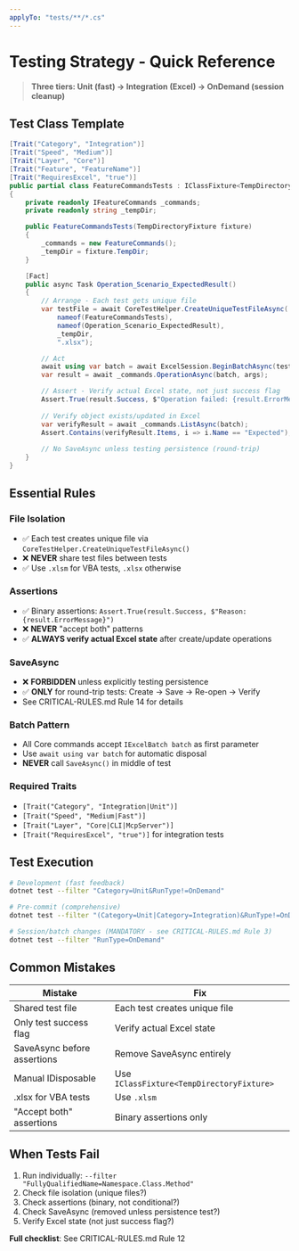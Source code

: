 ```yaml
---
applyTo: "tests/**/*.cs"
---
```


# Testing Strategy - Quick Reference

> **Three tiers: Unit (fast) → Integration (Excel) → OnDemand (session cleanup)**

## Test Class Template

```csharp
[Trait("Category", "Integration")]
[Trait("Speed", "Medium")]
[Trait("Layer", "Core")]
[Trait("Feature", "FeatureName")]
[Trait("RequiresExcel", "true")]
public partial class FeatureCommandsTests : IClassFixture<TempDirectoryFixture>
{
    private readonly IFeatureCommands _commands;
    private readonly string _tempDir;

    public FeatureCommandsTests(TempDirectoryFixture fixture)
    {
        _commands = new FeatureCommands();
        _tempDir = fixture.TempDir;
    }

    [Fact]
    public async Task Operation_Scenario_ExpectedResult()
    {
        // Arrange - Each test gets unique file
        var testFile = await CoreTestHelper.CreateUniqueTestFileAsync(
            nameof(FeatureCommandsTests), 
            nameof(Operation_Scenario_ExpectedResult), 
            _tempDir,
            ".xlsx");

        // Act
        await using var batch = await ExcelSession.BeginBatchAsync(testFile);
        var result = await _commands.OperationAsync(batch, args);

        // Assert - Verify actual Excel state, not just success flag
        Assert.True(result.Success, $"Operation failed: {result.ErrorMessage}");
        
        // Verify object exists/updated in Excel
        var verifyResult = await _commands.ListAsync(batch);
        Assert.Contains(verifyResult.Items, i => i.Name == "Expected");
        
        // No SaveAsync unless testing persistence (round-trip)
    }
}
```

## Essential Rules

### File Isolation
- ✅ Each test creates unique file via `CoreTestHelper.CreateUniqueTestFileAsync()`
- ❌ **NEVER** share test files between tests
- ✅ Use `.xlsm` for VBA tests, `.xlsx` otherwise

### Assertions  
- ✅ Binary assertions: `Assert.True(result.Success, $"Reason: {result.ErrorMessage}")`
- ❌ **NEVER** "accept both" patterns
- ✅ **ALWAYS verify actual Excel state** after create/update operations

### SaveAsync
- ❌ **FORBIDDEN** unless explicitly testing persistence
- ✅ **ONLY** for round-trip tests: Create → Save → Re-open → Verify
- See CRITICAL-RULES.md Rule 14 for details

### Batch Pattern
- All Core commands accept `IExcelBatch batch` as first parameter
- Use `await using var batch` for automatic disposal
- **NEVER** call `SaveAsync()` in middle of test

### Required Traits
- `[Trait("Category", "Integration|Unit")]`
- `[Trait("Speed", "Medium|Fast")]`
- `[Trait("Layer", "Core|CLI|McpServer")]`
- `[Trait("RequiresExcel", "true")]` for integration tests

## Test Execution

```bash
# Development (fast feedback)
dotnet test --filter "Category=Unit&RunType!=OnDemand"

# Pre-commit (comprehensive)
dotnet test --filter "(Category=Unit|Category=Integration)&RunType!=OnDemand"

# Session/batch changes (MANDATORY - see CRITICAL-RULES.md Rule 3)
dotnet test --filter "RunType=OnDemand"
```

## Common Mistakes

| Mistake | Fix |
|---------|-----|
| Shared test file | Each test creates unique file |
| Only test success flag | Verify actual Excel state |
| SaveAsync before assertions | Remove SaveAsync entirely |
| Manual IDisposable | Use `IClassFixture<TempDirectoryFixture>` |
| .xlsx for VBA tests | Use `.xlsm` |
| "Accept both" assertions | Binary assertions only |

## When Tests Fail

1. Run individually: `--filter "FullyQualifiedName=Namespace.Class.Method"`
2. Check file isolation (unique files?)
3. Check assertions (binary, not conditional?)
4. Check SaveAsync (removed unless persistence test?)
5. Verify Excel state (not just success flag?)

**Full checklist**: See CRITICAL-RULES.md Rule 12
